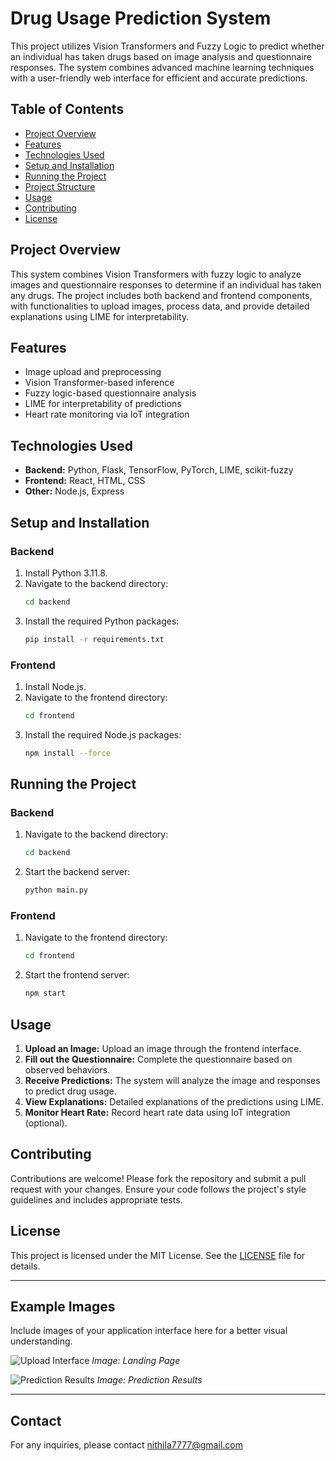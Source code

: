 # Drug Usage Prediction System

This project utilizes Vision Transformers and Fuzzy Logic to predict whether an individual has taken drugs based on image analysis and questionnaire responses. The system combines advanced machine learning techniques with a user-friendly web interface for efficient and accurate predictions.

## Table of Contents
- [Project Overview](#project-overview)
- [Features](#features)
- [Technologies Used](#technologies-used)
- [Setup and Installation](#setup-and-installation)
- [Running the Project](#running-the-project)
- [Project Structure](#project-structure)
- [Usage](#usage)
- [Contributing](#contributing)
- [License](#license)

## Project Overview
This system combines Vision Transformers with fuzzy logic to analyze images and questionnaire responses to determine if an individual has taken any drugs. The project includes both backend and frontend components, with functionalities to upload images, process data, and provide detailed explanations using LIME for interpretability.

## Features
- Image upload and preprocessing
- Vision Transformer-based inference
- Fuzzy logic-based questionnaire analysis
- LIME for interpretability of predictions
- Heart rate monitoring via IoT integration

## Technologies Used
- **Backend:** Python, Flask, TensorFlow, PyTorch, LIME, scikit-fuzzy
- **Frontend:** React, HTML, CSS
- **Other:** Node.js, Express

## Setup and Installation
### Backend
1. Install Python 3.11.8.
2. Navigate to the backend directory:
    ```bash
    cd backend
    ```
3. Install the required Python packages:
    ```bash
    pip install -r requirements.txt
    ```

### Frontend
1. Install Node.js.
2. Navigate to the frontend directory:
    ```bash
    cd frontend
    ```
3. Install the required Node.js packages:
    ```bash
    npm install --force
    ```

## Running the Project
### Backend
1. Navigate to the backend directory:
    ```bash
    cd backend
    ```
2. Start the backend server:
    ```bash
    python main.py
    ```

### Frontend
1. Navigate to the frontend directory:
    ```bash
    cd frontend
    ```
2. Start the frontend server:
    ```bash
    npm start
    ```


## Usage
1. **Upload an Image:** Upload an image through the frontend interface.
2. **Fill out the Questionnaire:** Complete the questionnaire based on observed behaviors.
3. **Receive Predictions:** The system will analyze the image and responses to predict drug usage.
4. **View Explanations:** Detailed explanations of the predictions using LIME.
5. **Monitor Heart Rate:** Record heart rate data using IoT integration (optional).

## Contributing
Contributions are welcome! Please fork the repository and submit a pull request with your changes. Ensure your code follows the project's style guidelines and includes appropriate tests.

## License
This project is licensed under the MIT License. See the [LICENSE](LICENSE) file for details.

---

## Example Images

Include images of your application interface here for a better visual understanding. 

![Upload Interface](https://ibb.co/Sv1R875)
*Image: Landing Page*

![Prediction Results](https://path_to_your_image/prediction_results.png)
*Image: Prediction Results*

---

## Contact
For any inquiries, please contact nithila7777@gmail.com

